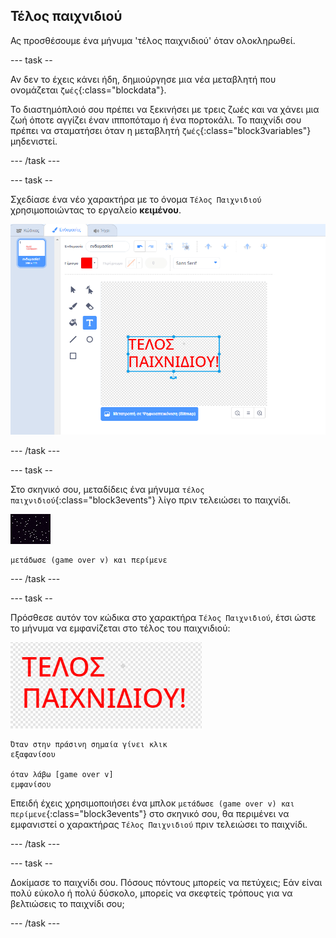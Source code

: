 ## Τέλος παιχνιδιού

Ας προσθέσουμε ένα μήνυμα 'τέλος παιχνιδιού' όταν ολοκληρωθεί.

\--- task --

Αν δεν το έχεις κάνει ήδη, δημιούργησε μια νέα μεταβλητή που ονομάζεται `ζωές`{:class="blockdata"}.

Το διαστημόπλοιό σου πρέπει να ξεκινήσει με τρεις ζωές και να χάνει μια ζωή όποτε αγγίζει έναν ιπποπόταμο ή ένα πορτοκάλι. Το παιχνίδι σου πρέπει να σταματήσει όταν η μεταβλητή `ζωές`{:class="block3variables"} μηδενιστεί.

\--- /task \---

\--- task --

Σχεδίασε ένα νέο χαρακτήρα με το όνομα `Τέλος Παιχνιδιού` χρησιμοποιώντας το εργαλείο **κειμένου**.

![screenshot](images/invaders-game-over.png)

\--- /task \---

\--- task --

Στο σκηνικό σου, μεταδίδεις ένα μήνυμα `τέλος παιχνιδιού`{:class="block3events"} λίγο πριν τελειώσει το παιχνίδι.

![χαρακτήρας τέλους παιχνιδιού](images/stage-sprite.png)

```blocks3
μετάδωσε (game over v) και περίμενε
```

\--- /task \---

\--- task --

Πρόσθεσε αυτόν τον κώδικα στο χαρακτήρα `Τέλος Παιχνιδιού`, έτσι ώστε το μήνυμα να εμφανίζεται στο τέλος του παιχνιδιού:

![χαρακτήρας τέλους παιχνιδιού](images/gameover-sprite.png)

```blocks3
Όταν στην πράσινη σημαία γίνει κλικ
εξαφανίσου

όταν λάβω [game over v]
εμφανίσου
```

Επειδή έχεις χρησιμοποιήσει ένα μπλοκ `μετάδωσε (game over v) και περίμενε`{:class="block3events"} στο σκηνικό σου, θα περιμένει να εμφανιστεί ο χαρακτήρας `Τέλος Παιχνιδιού` πριν τελειώσει το παιχνίδι.

\--- /task \---

\--- task --

Δοκίμασε το παιχνίδι σου. Πόσους πόντους μπορείς να πετύχεις; Εάν είναι πολύ εύκολο ή πολύ δύσκολο, μπορείς να σκεφτείς τρόπους για να βελτιώσεις το παιχνίδι σου;

\--- /task \---